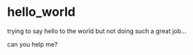 # hello_world

trying to say hello to the world
but not doing such a great job...

can you help me?
